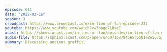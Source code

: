 ```yaml
---
episode: 611
date: "2022-03-16"
season: 3
crowdcast: https://www.crowdcast.io/e/in-lieu-of-fun-episode-237
youtube: https://www.youtube.com/watch?v=3bpgg7LUsoE
acast: https://shows.acast.com/in-lieu-of-fun/episodes/in-lieu-of-fun-episode-610-ancient-graffiti
audio-file: https://sphinx.acast.com/p/open/s/6071b87945e5c6581e2e5575/e/62339df2a90cad00120466ba/media.mp3
summary: Discussing ancient graffiti
---
```

